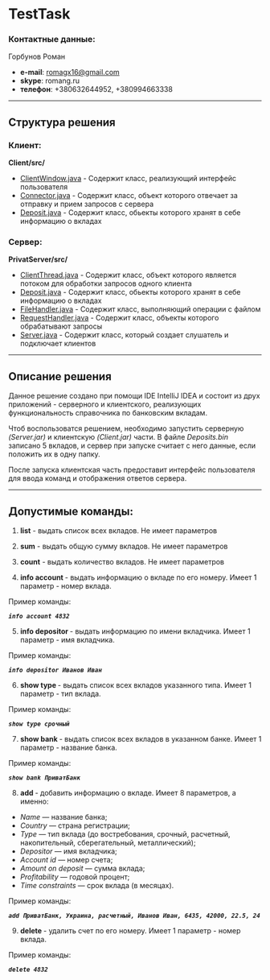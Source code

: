 # TestTask

### Контактные данные:

Горбунов Роман

* **e-mail**: romagx16@gmail.com
* **skype**: romang.ru
* **телефон**: +380632644952, +380994663338

---

## Структура решения

### Клиент:
**Client/src/**

* [ClientWindow.java](/Client/src/ClientWindow.java) - Содержит класс, реализующий интерфейс пользователя
* [Connector.java](/Client/src/Connector.java) - Содержит класс, объект которого отвечает за отправку и прием запросов с сервера
* [Deposit.java](/Client/src/Deposit.java) - Содержит класс, обьекты которого хранят в себе информацию о вкладах

### Сервер:
**PrivatServer/src/**

* [ClientThread.java](/PrivatServer/src/ClientThread.java) - Содержит класс, объект которого является потоком для обработки запросов одного клиента
* [Deposit.java](/PrivatServer/src/Deposit.java) - Содержит класс, обьекты которого хранят в себе информацию о вкладах
* [FileHandler.java](/PrivatServer/src/FileHandler.java) - Содержит класс, выполняющий операции с файлом
* [RequestHandler.java](/PrivatServer/src/RequestHandler.java) - Содержит класс, объекты которого обрабатывают запросы
* [Server.java](/PrivatServer/src/Server.java) - Содержит класс, который создает слушатель и подключает клиентов

---
## Описание решения

Данное решение создано при помощи IDE IntelliJ IDEA и состоит из друх приложений - серверного и клиентского, реализующих функциональность справочника по банковским вкладам.

Чтоб воспользоватся решением, необходимо запустить серверную _(Server.jar)_ и клиентскую _(Client.jar)_ части. 
В файле _Deposits.bin_ записано 5 вкладов, и сервер при запуске считает с него данные, если положить их в одну папку.

После запуска клиентская часть предоставит интерфейс пользователя для ввода команд и отображения ответов сервера.

---
## Допустимые команды:
1. **list** - выдать список всех вкладов.
Не имеет параметров

2. **sum** - выдать общую сумму вкладов.
Не имеет параметров

3. **count** - выдать количество вкладов.
Не имеет параметров

4. **info account <account id>** - выдать информацию о вкладе по его номеру. Имеет 1 параметр - номер вклада. 

Пример команды: 

***`info account 4832`***

5. **info depositor <depositor>** - выдать информацию по имени вкладчика. Имеет 1 параметр - имя вкладчика.

Пример команды: 

***`info depositor Иванов Иван`***

6. **show type <type>** - выдать список всех вкладов указанного типа. Имеет 1 параметр - тип вклада. 

Пример команды: 

***`show type срочный`***

7. **show bank <name>** - выдать список всех вкладов в указанном банке. Имеет 1 параметр - название банка. 

Пример команды: 

***`show bank ПриватБанк`***

8. **add <deposit info>** - добавить информацию о вкладе. Имеет 8 параметров, а именно:

* _Name_ — название банка;
* _Country_ — страна регистрации;
* _Type_ — тип вклада (до востребования, срочный, расчетный, накопительный, сберегательный, металлический);
* _Depositor_ — имя вкладчика;
* _Account id_ — номер счета;
* _Amount on deposit_ — сумма вклада;
* _Profitability_ — годовой процент;
* _Time constraints_ — срок вклада (в месяцах).

Пример команды: 

***`add ПриватБанк, Украина, расчетный, Иванов Иван, 6435, 42000, 22.5, 24`***

9. **delete <account id>** - удалить счет по его номеру. Имеет 1 параметр - номер вклада. 

Пример команды: 

***`delete 4832`***
